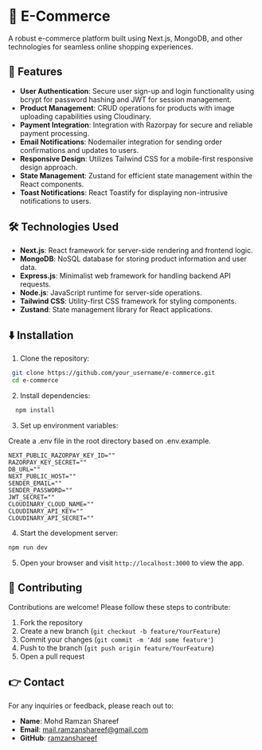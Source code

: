 # 📢 E-Commerce

A robust e-commerce platform built using Next.js, MongoDB, and other technologies for seamless online shopping experiences.

## 🚀 Features

- **User Authentication**: Secure user sign-up and login functionality using bcrypt for password hashing and JWT for session management.
- **Product Management**: CRUD operations for products with image uploading capabilities using Cloudinary.
- **Payment Integration**: Integration with Razorpay for secure and reliable payment processing.
- **Email Notifications**: Nodemailer integration for sending order confirmations and updates to users.
- **Responsive Design**: Utilizes Tailwind CSS for a mobile-first responsive design approach.
- **State Management**: Zustand for efficient state management within the React components.
- **Toast Notifications**: React Toastify for displaying non-intrusive notifications to users.

## 🛠️ Technologies Used

- **Next.js**: React framework for server-side rendering and frontend logic.
- **MongoDB**: NoSQL database for storing product information and user data.
- **Express.js**: Minimalist web framework for handling backend API requests.
- **Node.js**: JavaScript runtime for server-side operations.
- **Tailwind CSS**: Utility-first CSS framework for styling components.
- **Zustand**: State management library for React applications.

## ⬇️ Installation

1. Clone the repository:
  ```bash
   git clone https://github.com/your_username/e-commerce.git
   cd e-commerce
  ```
2. Install dependencies:
  ```bash
    npm install
  ```
3. Set up environment variables:

Create a .env file in the root directory based on .env.example.
```env
NEXT_PUBLIC_RAZORPAY_KEY_ID=""
RAZORPAY_KEY_SECRET=""
DB_URL=""
NEXT_PUBLIC_HOST=""
SENDER_EMAIL=""
SENDER_PASSWORD=""
JWT_SECRET=""
CLOUDINARY_CLOUD_NAME=""
CLOUDINARY_API_KEY=""
CLOUDINARY_API_SECRET=""
```
4. Start the development server:
```bash
npm run dev
```
5. Open your browser and visit ```http://localhost:3000``` to view the app.

## 🤝 Contributing

Contributions are welcome! Please follow these steps to contribute:

1. Fork the repository
2. Create a new branch (`git checkout -b feature/YourFeature`)
3. Commit your changes (`git commit -m 'Add some feature'`)
4. Push to the branch (`git push origin feature/YourFeature`)
5. Open a pull request

## 👉 Contact

For any inquiries or feedback, please reach out to:
- **Name**: Mohd Ramzan Shareef
- **Email**: mail.ramzanshareef@gmail.com
- **GitHub**: [ramzanshareef](https://github.com/ramzanshareef)
